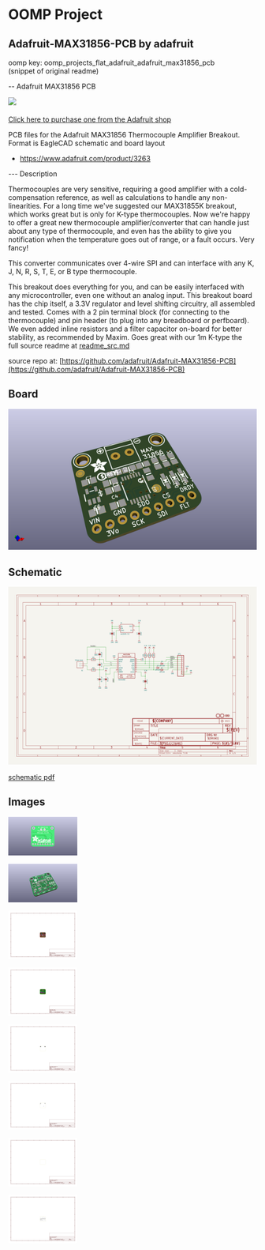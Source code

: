 # OOMP Project  
## Adafruit-MAX31856-PCB  by adafruit  
  
oomp key: oomp_projects_flat_adafruit_adafruit_max31856_pcb  
(snippet of original readme)  
  
-- Adafruit MAX31856 PCB  
  
<a href="http://www.adafruit.com/products/3263"><img src="assets/image.jpg?raw=true" width="500px"><br/>  
Click here to purchase one from the Adafruit shop</a>  
  
PCB files for the Adafruit MAX31856 Thermocouple Amplifier Breakout. Format is EagleCAD schematic and board layout  
* https://www.adafruit.com/product/3263  
  
--- Description  
  
Thermocouples are very sensitive, requiring a good amplifier with a cold-compensation reference, as well as calculations to handle any non-linearities. For a long time we've suggested our MAX31855K breakout, which works great but is only for K-type thermocouples. Now we're happy to offer a great new thermocouple amplifier/converter that can handle just about any type of thermocouple, and even has the ability to give you notification when the temperature goes out of range, or a fault occurs. Very fancy!  
  
This converter communicates over 4-wire SPI and can interface with any K, J, N, R, S, T, E, or B type thermocouple.  
  
This breakout does everything for you, and can be easily interfaced with any microcontroller, even one without an analog input. This breakout board has the chip itself, a 3.3V regulator and level shifting circuitry, all assembled and tested. Comes with a 2 pin terminal block (for connecting to the thermocouple) and pin header (to plug into any breadboard or perfboard). We even added inline resistors and a filter capacitor on-board for better stability, as recommended by Maxim. Goes great with our 1m K-type the  
  full source readme at [readme_src.md](readme_src.md)  
  
source repo at: [https://github.com/adafruit/Adafruit-MAX31856-PCB](https://github.com/adafruit/Adafruit-MAX31856-PCB)  
## Board  
  
[![working_3d.png](working_3d_600.png)](working_3d.png)  
## Schematic  
  
[![working_schematic.png](working_schematic_600.png)](working_schematic.png)  
  
[schematic pdf](working_schematic.pdf)  
## Images  
  
[![working_3D_bottom.png](working_3D_bottom_140.png)](working_3D_bottom.png)  
  
[![working_3D_top.png](working_3D_top_140.png)](working_3D_top.png)  
  
[![working_assembly_page_01.png](working_assembly_page_01_140.png)](working_assembly_page_01.png)  
  
[![working_assembly_page_02.png](working_assembly_page_02_140.png)](working_assembly_page_02.png)  
  
[![working_assembly_page_03.png](working_assembly_page_03_140.png)](working_assembly_page_03.png)  
  
[![working_assembly_page_04.png](working_assembly_page_04_140.png)](working_assembly_page_04.png)  
  
[![working_assembly_page_05.png](working_assembly_page_05_140.png)](working_assembly_page_05.png)  
  
[![working_assembly_page_06.png](working_assembly_page_06_140.png)](working_assembly_page_06.png)  
